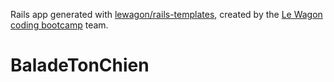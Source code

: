 Rails app generated with [lewagon/rails-templates](https://github.com/lewagon/rails-templates), created by the [Le Wagon coding bootcamp](https://www.lewagon.com) team.
# BaladeTonChien
